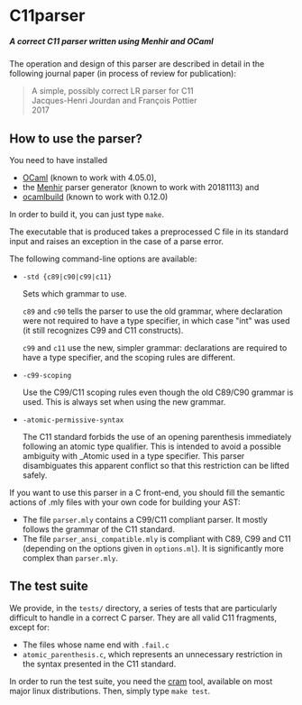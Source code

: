 C11parser
=========

##### A correct C11 parser written using Menhir and OCaml

The operation and design of this parser are described in detail in the
following journal paper (in process of review for publication):

> A simple, possibly correct LR parser for C11<br/>
> Jacques-Henri Jourdan and François Pottier<br/>
> 2017<br/>

How to use the parser?
----------------------

You need to have installed
- [OCaml](https://ocaml.org/docs/install.html) (known to work with 4.05.0),
- the [Menhir](http://gallium.inria.fr/~fpottier/menhir/) parser generator
  (known to work with 20181113) and
- [ocamlbuild](https://github.com/ocaml/ocamlbuild) (known to work with 0.12.0)

In order to build it, you can just type `make`.

The executable that is produced takes a preprocessed C file in its
standard input and raises an exception in the case of a parse
error.

The following command-line options are available:
  - `-std {c89|c90|c99|c11}`

    Sets which grammar to use.

    `c89` and `c90` tells the parser to use the old grammar, where
    declaration were not required to have a type specifier, in which
    case "int" was used (it still recognizes C99 and C11 constructs).

    `c99` and `c11` use the new, simpler grammar: declarations are
    required to have a type specifier, and the scoping rules are
    different.

  - `-c99-scoping`

    Use the C99/C11 scoping rules even though the old C89/C90 grammar
    is used. This is always set when using the new grammar.

  - `-atomic-permissive-syntax`

    The C11 standard forbids the use of an opening parenthesis
    immediately following an atomic type qualifier. This is intended
    to avoid a possible ambiguity with _Atomic used in a type
    specifier. This parser disambiguates this apparent conflict so
    that this restriction can be lifted safely.

If you want to use this parser in a C front-end, you should fill the
semantic actions of .mly files with your own code for building your
AST:
  - The file `parser.mly` contains a C99/C11 compliant parser. It
    mostly follows the grammar of the C11 standard.
  - The file `parser_ansi_compatible.mly` is compliant with C89, C99 and
    C11 (depending on the options given in `options.ml`). It is
    significantly more complex than `parser.mly`.

The test suite
--------------

We provide, in the `tests/` directory, a series of tests that are
particularly difficult to handle in a correct C parser. They are all
valid C11 fragments, except for:
  - The files whose name end with `.fail.c`
  - `atomic_parenthesis.c`, which represents an unnecessary restriction
    in the syntax presented in the C11 standard.

In order to run the test suite, you need the
[cram](https://bitheap.org/cram/) tool, available on most major linux
distributions. Then, simply type `make test`.
